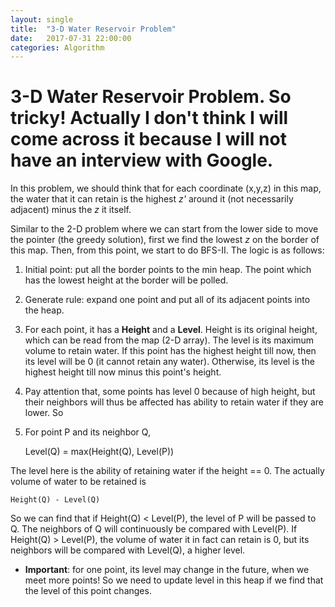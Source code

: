 ```yaml
---
layout: single
title:  "3-D Water Reservoir Problem"
date:   2017-07-31 22:00:00
categories: Algorithm
---
```


# 3-D Water Reservoir Problem. So tricky! Actually I don't think I will come across it because I will not have an interview with Google.

In this problem, we should think that for each coordinate (x,y,z) in this map, the water that it can retain is the highest *z'* around it (not necessarily adjacent) minus the *z* it itself.

Similar to the 2-D problem where we can start from the lower side to move the pointer (the greedy solution), first we find the lowest *z* on the border of this map. Then, from this point, we start to do BFS-II. The logic is as follows:

1.	Initial point: put all the border points to the min heap. The point which has the lowest height at the border will be polled. 

2.	Generate rule: expand one point and put all of its adjacent points into the heap.

3.	For each point, it has a **Height** and a **Level**. Height is its original height, which can be read from the map (2-D array). The level is its maximum volume to retain water. If this point has the highest height till now, then its level will be 0 (it cannot retain any water). Otherwise, its level is the highest height till now minus this point's height.

4.	Pay attention that, some points has level 0 because of high height, but their neighbors will thus be affected has ability to retain water if they are lower. So 

5. For point P and its neighbor Q,

    Level(Q) = max(Height(Q), Level(P))

The level here is the ability of retaining water if the height == 0. The actually volume of water to be retained is

    Height(Q) - Level(Q)

So we can find that if Height(Q) < Level(P), the level of P will be passed to Q. The neighbors of Q will continuously be compared with Level(P). If Height(Q) > Level(P), the volume of water it in fact can retain is 0, but its neighbors will be compared with Level(Q), a higher level.

- **Important**: for one point, its level may change in the future, when we meet more points! So we need to update level in this heap if we find that the level of this point changes.